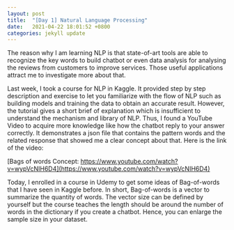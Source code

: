 ```yaml
---
layout: post
title:  "[Day 1] Natural Language Processing"
date:   2021-04-22 18:01:52 +0800
categories: jekyll update
---
```


The reason why I am learning NLP is that state-of-art tools are able to recognize the key words to build chatbot or even data analysis for analysing the reviews from customers to improve services. Those useful applications attract me to investigate more about that.

Last week, I took a course for NLP in Kaggle. It provided step by step description and exercise to let you familiarize with the flow of NLP such as building models and training the data to obtain an accurate result. However, the tutorial gives a short brief of explanation which is insufficient to understand the mechanism and library of NLP. Thus, I found a YouTube Video to acquire more knowledge like how the chatbot reply to your answer correctly. It demonstrates a json file that contains the pattern words and the related response that showed me a clear concept about that. Here is the link of the video: 

[Bags of words Concept: https://www.youtube.com/watch?v=wypVcNIH6D4](https://www.youtube.com/watch?v=wypVcNIH6D4)

Today, I enrolled in a course in Udemy to get some ideas of Bag-of-words that I have seen in Kaggle before. In short, Bag-of-words is a vector to summarize the quantity of words. The vector size can be defined by yourself but the course teaches the length should be around the number of words in the dictionary if you create a chatbot. Hence, you can enlarge the sample size in your dataset.
